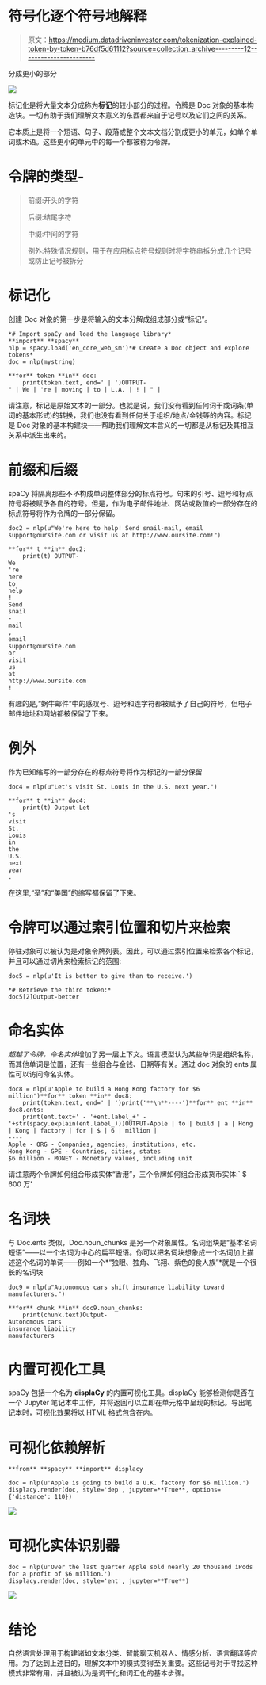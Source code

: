 # 符号化逐个符号地解释

> 原文：<https://medium.datadriveninvestor.com/tokenization-explained-token-by-token-b76df5d61112?source=collection_archive---------12----------------------->

分成更小的部分

![](img/1e7481506a88193ac02436cfaf6c1147.png)

标记化是将大量文本分成称为**标记**的较小部分的过程。令牌是 Doc 对象的基本构造块。一切有助于我们理解文本意义的东西都来自于记号以及它们之间的关系。

它本质上是将一个短语、句子、段落或整个文本文档分割成更小的单元，如单个单词或术语。这些更小的单元中的每一个都被称为令牌。

# 令牌的类型-

> 前缀:开头的字符
> 
> 后缀:结尾字符
> 
> 中缀:中间的字符
> 
> 例外:特殊情况规则，用于在应用标点符号规则时将字符串拆分成几个记号或防止记号被拆分

# 标记化

创建 Doc 对象的第一步是将输入的文本分解成组成部分或“标记”。

```
*# Import spaCy and load the language library*
**import** **spacy**
nlp = spacy.load('en_core_web_sm')*# Create a Doc object and explore tokens*
doc = nlp(mystring)

**for** token **in** doc:
    print(token.text, end=' | ')OUTPUT-
" | We | 're | moving | to | L.A. | ! | " |
```

请注意，标记是原始文本的一部分。也就是说，我们没有看到任何词干或词条(单词的基本形式)的转换，我们也没有看到任何关于组织/地点/金钱等的内容。标记是 Doc 对象的基本构建块——帮助我们理解文本含义的一切都是从标记及其相互关系中派生出来的。

# 前缀和后缀

spaCy 将隔离那些不*不*构成单词整体部分的标点符号。句末的引号、逗号和标点符号将被赋予各自的符号。但是，作为电子邮件地址、网站或数值的一部分存在的标点符号将作为令牌的一部分保留。

```
doc2 = nlp(u"We're here to help! Send snail-mail, email support@oursite.com or visit us at http://www.oursite.com!")

**for** t **in** doc2:
    print(t) OUTPUT-
We
're
here
to
help
!
Send
snail
-
mail
,
email
support@oursite.com
or
visit
us
at
http://www.oursite.com
!
```

有趣的是,“蜗牛邮件”中的感叹号、逗号和连字符都被赋予了自己的符号，但电子邮件地址和网站都被保留了下来。

# 例外

作为已知缩写的一部分存在的标点符号将作为标记的一部分保留

```
doc4 = nlp(u"Let's visit St. Louis in the U.S. next year.")

**for** t **in** doc4:
    print(t) Output-Let
's
visit
St.
Louis
in
the
U.S.
next
year
.
```

在这里,“圣”和“美国”的缩写都保留了下来。

# 令牌可以通过索引位置和切片来检索

停驻对象可以被认为是对象令牌列表。因此，可以通过索引位置来检索各个标记，并且可以通过切片来检索标记的范围:

```
doc5 = nlp(u'It is better to give than to receive.')

*# Retrieve the third token:*
doc5[2]Output-better
```

# 命名实体

*超越了令牌，命名实体*增加了另一层上下文。语言模型认为某些单词是组织名称，而其他单词是位置，还有一些组合与金钱、日期等有关。通过 doc 对象的 ents 属性可以访问命名实体。

```
doc8 = nlp(u'Apple to build a Hong Kong factory for $6 million')**for** token **in** doc8:
    print(token.text, end=' | ')print('**\n**----')**for** ent **in** doc8.ents:
    print(ent.text+' - '+ent.label_+' - '+str(spacy.explain(ent.label_)))OUTPUT-Apple | to | build | a | Hong | Kong | factory | for | $ | 6 | million | 
----
Apple - ORG - Companies, agencies, institutions, etc.
Hong Kong - GPE - Countries, cities, states
$6 million - MONEY - Monetary values, including unit
```

请注意两个令牌如何组合形成实体“香港”，三个令牌如何组合形成货币实体:` $ 600 万'

# 名词块

与 Doc.ents 类似，Doc.noun_chunks 是另一个对象属性。名词组块是“基本名词短语”——以一个名词为中心的扁平短语。你可以把名词块想象成一个名词加上描述这个名词的单词——例如一个*“独眼、独角、飞翔、紫色的食人族”*就是一个很长的名词块

```
doc9 = nlp(u"Autonomous cars shift insurance liability toward manufacturers.")

**for** chunk **in** doc9.noun_chunks:
    print(chunk.text)Output-
Autonomous cars
insurance liability
manufacturers
```

# 内置可视化工具

spaCy 包括一个名为 **displaCy** 的内置可视化工具。displaCy 能够检测你是否在一个 Jupyter 笔记本中工作，并将返回可以立即在单元格中呈现的标记。导出笔记本时，可视化效果将以 HTML 格式包含在内。

# 可视化依赖解析

```
**from** **spacy** **import** displacy

doc = nlp(u'Apple is going to build a U.K. factory for $6 million.')
displacy.render(doc, style='dep', jupyter=**True**, options={'distance': 110})
```

![](img/4168bb2a78382a7fd0233e20f134047e.png)

# 可视化实体识别器

```
doc = nlp(u'Over the last quarter Apple sold nearly 20 thousand iPods for a profit of $6 million.')
displacy.render(doc, style='ent', jupyter=**True**)
```

![](img/458f24953301b73d322e6757abbcdf2f.png)

# 结论

自然语言处理用于构建诸如文本分类、智能聊天机器人、情感分析、语言翻译等应用。为了达到上述目的，理解文本中的模式变得至关重要。这些记号对于寻找这种模式非常有用，并且被认为是词干化和词汇化的基本步骤。